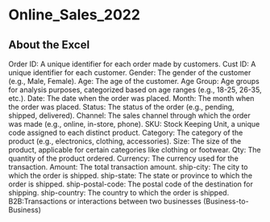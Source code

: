 # Online_Sales_2022
## About the Excel
Order ID: A unique identifier for each order made by customers.
Cust ID: A unique identifier for each customer.
Gender: The gender of the customer (e.g., Male, Female).
Age: The age of the customer.
Age Group: Age groups for analysis purposes, categorized based on age ranges (e.g., 18-25, 26-35, etc.).
Date: The date when the order was placed.
Month: The month when the order was placed.
Status: The status of the order (e.g., pending, shipped, delivered).
Channel: The sales channel through which the order was made (e.g., online, in-store, phone).
SKU: Stock Keeping Unit, a unique code assigned to each distinct product.
Category: The category of the product (e.g., electronics, clothing, accessories).
Size: The size of the product, applicable for certain categories like clothing or footwear.
Qty: The quantity of the product ordered.
Currency: The currency used for the transaction.
Amount: The total transaction amount.
ship-city: The city to which the order is shipped.
ship-state: The state or province to which the order is shipped.
ship-postal-code: The postal code of the destination for shipping.
ship-country: The country to which the order is shipped.
B2B:Transactions or interactions between two businesses (Business-to-Business)
